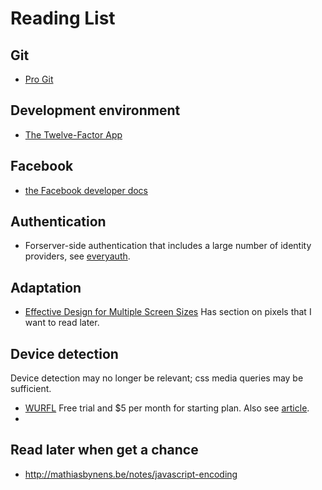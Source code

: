 # Reading List

## Git

- [Pro Git](http://git-scm.com/book)

## Development environment

- [The Twelve-Factor App](http://www.12factor.net/)

## Facebook

- [the Facebook developer docs](https://developers.facebook.com/docs/)

## Authentication

- Forserver-side authentication that includes a large number of identity providers, see [everyauth](http://everyauth.com/).

## Adaptation

- [Effective Design for Multiple Screen Sizes](http://mobiforge.com/designing/story/effective-design-multiple-screen-sizes)  Has section on pixels that I want to read later.

## Device detection

Device detection may no longer be relevant; css media queries may be sufficient.

- [WURFL](http://wurfl.sourceforge.net/) Free trial and $5 per month for starting plan.  Also see [article](http://www.packtpub.com/article/adapting-user-devices-mobile-web-technology).
- []()

## Read later when get a chance

- http://mathiasbynens.be/notes/javascript-encoding



